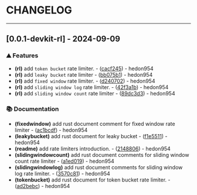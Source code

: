 # CHANGELOG
---
## [0.0.1-devkit-rl] - 2024-09-09

### ⛰️ Features

- **(rl)** add `token bucket` rate limiter. - ([cacf245](https://github.com/hedon954/devkit-rs/commit/cacf2452ec14827aeaf6aaabb269c39a97df9692)) - hedon954
- **(rl)** add `leaky bucket` rate limiter - ([bb075b1](https://github.com/hedon954/devkit-rs/commit/bb075b1c2968fe0b08532da851c6238fb732d52f)) - hedon954
- **(rl)** add `fixed window` rate limiter. - ([d240702](https://github.com/hedon954/devkit-rs/commit/d240702e11d738306c5178e48c1c5fd67f1b7bba)) - hedon954
- **(rl)** add `sliding window log` rate limiter. - ([42f3a1b](https://github.com/hedon954/devkit-rs/commit/42f3a1b0cced3a3365cf3acca6abd629cdb89c0f)) - hedon954
- **(rl)** add `sliding window count` rate limiter - ([89dc3d3](https://github.com/hedon954/devkit-rs/commit/89dc3d3dd11477c06db703fb24ffc5c6adfd399a)) - hedon954

### 📚 Documentation

- **(fixedwindow)** add rust document comment for fixed window rate limiter - ([ac1bcdf](https://github.com/hedon954/devkit-rs/commit/ac1bcdfe3dcadbb672dcb9cf8708f079ac1d9b78)) - hedon954
- **(leakybucket)** add rust document for leaky bucket - ([f1e5511](https://github.com/hedon954/devkit-rs/commit/f1e5511ddd48c64301fd62044da68709badf4479)) - hedon954
- **(readme)** add rate limiters introduction. - ([2148806](https://github.com/hedon954/devkit-rs/commit/2148806619f8d36c7af40a578d59db4e36c1bfe1)) - hedon954
- **(slidingwindowcount)** add rust document comments for sliding window count rate limiter - ([a1ed019](https://github.com/hedon954/devkit-rs/commit/a1ed019446ddfd03e33fca6ad5039ab2b08676ad)) - hedon954
- **(slidingwindowlog)** add rust document comments for sliding window log rate limiter. - ([3570c81](https://github.com/hedon954/devkit-rs/commit/3570c81ad613b564f28e7ec860a49b1e220c009b)) - hedon954
- **(tokenbucket)** add rust document for token bucket rate limiter. - ([ad2bebc](https://github.com/hedon954/devkit-rs/commit/ad2bebcff74dc56eb92c96023f68f77096d7f6b0)) - hedon954

<!-- generated by git-cliff -->

